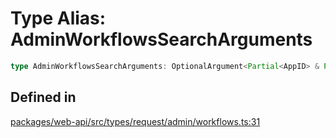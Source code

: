 # Type Alias: AdminWorkflowsSearchArguments

```ts
type AdminWorkflowsSearchArguments: OptionalArgument<Partial<AppID> & Partial<CollaboratorIDs> & SortDir & TokenOverridable & CursorPaginationEnabled & object>;
```

## Defined in

[packages/web-api/src/types/request/admin/workflows.ts:31](https://github.com/slackapi/node-slack-sdk/blob/c15385ef93ccdde9702f52f7d1f445999203d794/packages/web-api/src/types/request/admin/workflows.ts#L31)
